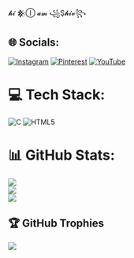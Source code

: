 𝓱𝓲 𒆜Ⓘ 𝓪𝓶 ꧁Ş𝓱𝓲𝓿꧂

## 🌐 Socials:
[![Instagram](https://img.shields.io/badge/Instagram-%23E4405F.svg?logo=Instagram&logoColor=white)](https://instagram.com/__s.hiv_04__) [![Pinterest](https://img.shields.io/badge/Pinterest-%23E60023.svg?logo=Pinterest&logoColor=white)](https://pinterest.com/shivprajapati268) [![YouTube](https://img.shields.io/badge/YouTube-%23FF0000.svg?logo=YouTube&logoColor=white)](https://youtube.com/@Vish_al.653) 

# 💻 Tech Stack:
![C](https://img.shields.io/badge/c-%2300599C.svg?style=for-the-badge&logo=c&logoColor=white) ![HTML5](https://img.shields.io/badge/html5-%23E34F26.svg?style=for-the-badge&logo=html5&logoColor=white)
# 📊 GitHub Stats:
![](https://github-readme-stats.vercel.app/api?username=Shiv-Prajapati04&theme=dark&hide_border=false&include_all_commits=true&count_private=false)<br/>
![](https://nirzak-streak-stats.vercel.app/?user=Shiv-Prajapati04&theme=dark&hide_border=false)<br/>
![](https://github-readme-stats.vercel.app/api/top-langs/?username=Shiv-Prajapati04&theme=dark&hide_border=false&include_all_commits=true&count_private=false&layout=compact)

## 🏆 GitHub Trophies
![](https://github-profile-trophy.vercel.app/?username=Shiv-Prajapati04&theme=radical&no-frame=false&no-bg=true&margin-w=4)

<!-- Proudly created with GPRM ( https://gprm.itsvg.in ) -->
